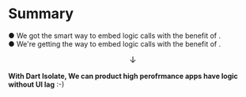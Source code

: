 <PageTitleHeader section="Summary"/>

# Summary

● We got the smart way to embed logic calls <UniqueTechnicalTerm val="native C APIs"/> with the benefit of <TechnicalTerm val="dart:ffi"/>.  
● We're getting the way to embed logic calls <UniqueTechnicalTerm val="platform-specific APIs"/> with the benefit of <TechnicalTerm val="Isolate Platform Channels"/>.

<div align="center" style="font-size: larger">↓</div>

**With Dart Isolate, We can product high perofrmance apps have <UniqueTerm val="Expensive"/> <UniqueTerm val="Native"/> logic without UI lag** :-)
